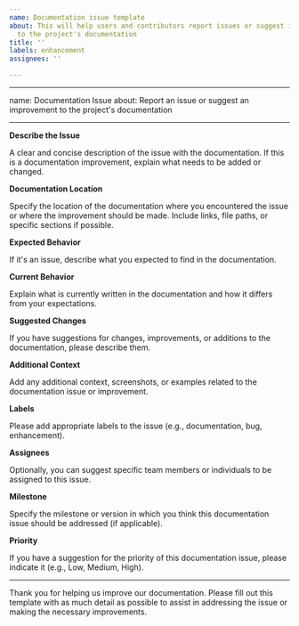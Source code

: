 ```yaml
---
name: Documentation issue template
about: This will help users and contributors report issues or suggest improvements
  to the project's documentation
title: ''
labels: enhancement
assignees: ''

---
```


---
name: Documentation Issue
about: Report an issue or suggest an improvement to the project's documentation

---

**Describe the Issue**

A clear and concise description of the issue with the documentation. If this is a documentation improvement, explain what needs to be added or changed.

**Documentation Location**

Specify the location of the documentation where you encountered the issue or where the improvement should be made. Include links, file paths, or specific sections if possible.

**Expected Behavior**

If it's an issue, describe what you expected to find in the documentation.

**Current Behavior**

Explain what is currently written in the documentation and how it differs from your expectations.

**Suggested Changes**

If you have suggestions for changes, improvements, or additions to the documentation, please describe them.

**Additional Context**

Add any additional context, screenshots, or examples related to the documentation issue or improvement.

**Labels**

Please add appropriate labels to the issue (e.g., documentation, bug, enhancement).

**Assignees**

Optionally, you can suggest specific team members or individuals to be assigned to this issue.

**Milestone**

Specify the milestone or version in which you think this documentation issue should be addressed (if applicable).

**Priority**

If you have a suggestion for the priority of this documentation issue, please indicate it (e.g., Low, Medium, High).

---

Thank you for helping us improve our documentation. Please fill out this template with as much detail as possible to assist in addressing the issue or making the necessary improvements.

